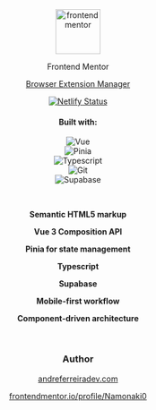 <div align="center">

<img src="https://www.frontendmentor.io/static/images/logo-mobile.svg" alt="frontendmentor" width="80">

<p>Frontend Mentor</p>

[Browser Extension Manager](https://www.frontendmentor.io/challenges/browser-extension-manager-ui-yNZnOfsMAp)

[![Netlify Status](https://api.netlify.com/api/v1/badges/09fcf7d0-13f9-4f8e-aa25-4fa294e775a7/deploy-status)](https://app.netlify.com/projects/fe-mentor-browser-extension-manager/deploys)

<h4>Built with:</h4>

![Vue](https://img.shields.io/badge/Vue-35495E?style=for-the-badge&logo=vue.js&logoColor=4FC08D)  
![Pinia](https://img.shields.io/badge/Pinia-yellow?style=for-the-badge&logo=pinia&logoColor=white)  
![Typescript](https://img.shields.io/badge/Typescript-blue?style=for-the-badge&logo=typescript&logoColor=white)  
![Git](https://img.shields.io/badge/Git-F05032?style=for-the-badge&logo=git&logoColor=white)  
![Supabase](https://img.shields.io/badge/Supabase-1B222F?style=for-the-badge&logo=supabase&logoColor=4FC08D)

<br>

<p style="font-weight:bold">Semantic HTML5 markup</p>
<p style="font-weight:bold">Vue 3 Composition API</p>
<p style="font-weight:bold">Pinia for state management</p>
<p style="font-weight:bold">Typescript</p>
<p style="font-weight:bold">Supabase</p>
<p style="font-weight:bold">Mobile-first workflow</p>
<p style="font-weight:bold">Component-driven architecture</p>

<br>

<h3>Author</h3>
<a href="https://www.andreferreiradev.com/">andreferreiradev.com</a>  

<a href="https://www.frontendmentor.io/profile/Namonaki0">frontendmentor.io/profile/Namonaki0</a>

</div>
